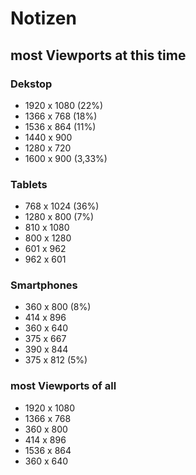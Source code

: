 # Notizen





## most Viewports at this time



### Dekstop

- 1920 x 1080 (22%)
- 1366 x 768 (18%)
- 1536 x 864 (11%)
- 1440 x 900
- 1280 x 720
- 1600 x 900 (3,33%)



### Tablets

- 768 x 1024 (36%)
- 1280 x 800 (7%)
- 810 x 1080
- 800 x 1280
- 601 x 962
- 962 x 601



### Smartphones

- 360 x 800 (8%)
- 414 x 896
- 360 x 640
- 375 x 667
- 390 x 844
- 375 x 812 (5%)



### most Viewports of all

- 1920 x 1080
- 1366 x 768
- 360 x 800
- 414 x 896
- 1536 x 864
- 360 x 640


